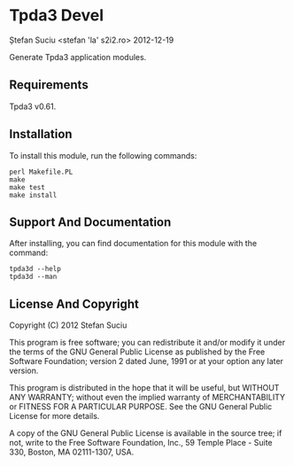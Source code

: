 Tpda3 Devel
===========
Ștefan Suciu <stefan 'la' s2i2.ro>
2012-12-19

Generate Tpda3 application modules.


Requirements
------------

Tpda3 v0.61.

Installation
------------

To install this module, run the following commands:

    perl Makefile.PL
    make
    make test
    make install


Support And Documentation
-------------------------

After installing, you can find documentation for this module with the
command:

    tpda3d --help
    tpda3d --man


License And Copyright
---------------------

Copyright (C) 2012 Stefan Suciu

This program is free software; you can redistribute it and/or modify
it under the terms of the GNU General Public License as published by
the Free Software Foundation; version 2 dated June, 1991 or at your option
any later version.

This program is distributed in the hope that it will be useful,
but WITHOUT ANY WARRANTY; without even the implied warranty of
MERCHANTABILITY or FITNESS FOR A PARTICULAR PURPOSE.  See the
GNU General Public License for more details.

A copy of the GNU General Public License is available in the source tree;
if not, write to the Free Software Foundation, Inc.,
59 Temple Place - Suite 330, Boston, MA 02111-1307, USA.
